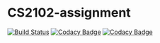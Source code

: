 # CS2102-assignment
[![Build Status](https://semaphoreci.com/api/v1/projects/8e061085-0cc3-4231-aa8b-7f5b2c60bdaa/2290277/badge.svg)](https://semaphoreci.com/niktay-24/cs2102-assignment) [![Codacy Badge](https://api.codacy.com/project/badge/Coverage/dfaa5ebb355a4d0e8239caed877cc255)](https://www.codacy.com?utm_source=github.com&utm_medium=referral&utm_content=niktay/CS2102-assignment&utm_campaign=Badge_Coverage) [![Codacy Badge](https://api.codacy.com/project/badge/Grade/dfaa5ebb355a4d0e8239caed877cc255)](https://www.codacy.com?utm_source=github.com&amp;utm_medium=referral&amp;utm_content=niktay/CS2102-assignment&amp;utm_campaign=Badge_Grade)

